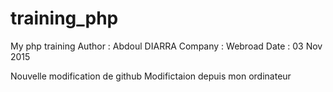 # training_php
My php training
Author : Abdoul DIARRA
Company : Webroad
Date : 03 Nov 2015 

Nouvelle modification de github
Modifictaion depuis mon ordinateur
